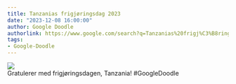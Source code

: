 ```yaml
---
title: Tanzanias frigjøringsdag 2023
date: "2023-12-08 16:00:00"
author: Google Doodle
authorlink: https://www.google.com/search?q=Tanzanias%20frigj%C3%B8ringsdag
tags:
- Google-Doodle
---
```

<img src="https://www.google.com/logos/doodles/2023/tanzania-independence-day-2023-6753651837109984-law.gif" referrerpolicy="no-referrer"><br>Gratulerer med frigjøringsdagen, Tanzania! #GoogleDoodle